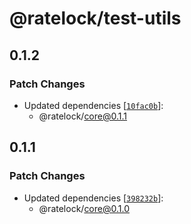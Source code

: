 # @ratelock/test-utils

## 0.1.2

### Patch Changes

- Updated dependencies [[`10fac0b`](https://github.com/saoudi-h/ratelock/commit/10fac0b8f4a77a0aa6c630987284f3554e12b460)]:
    - @ratelock/core@0.1.1

## 0.1.1

### Patch Changes

- Updated dependencies [[`398232b`](https://github.com/saoudi-h/ratelock/commit/398232b11d4b0ff6e1e9e156191d8f543da35fb3)]:
    - @ratelock/core@0.1.0

